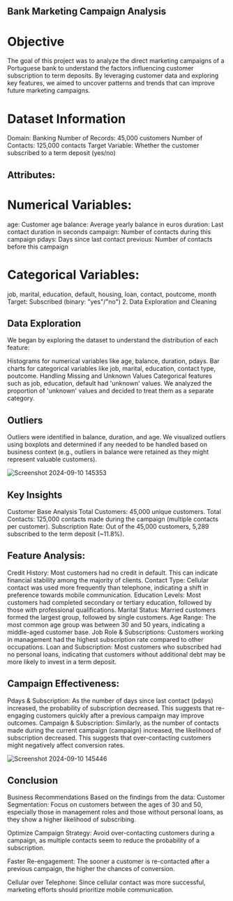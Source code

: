 ## Bank Marketing Campaign Analysis

# Objective
The goal of this project was to analyze the direct marketing campaigns of a Portuguese bank to understand the factors influencing customer subscription to term deposits. By leveraging customer data and exploring key features, we aimed to uncover patterns and trends that can improve future marketing campaigns.

# Dataset Information
Domain: Banking
Number of Records: 45,000 customers
Number of Contacts: 125,000 contacts
Target Variable: Whether the customer subscribed to a term deposit (yes/no)
## Attributes:
# Numerical Variables:
age: Customer age
balance: Average yearly balance in euros
duration: Last contact duration in seconds
campaign: Number of contacts during this campaign
pdays: Days since last contact
previous: Number of contacts before this campaign
# Categorical Variables:
job, marital, education, default, housing, loan, contact, poutcome, month
Target: Subscribed (binary: "yes"/"no")
2. Data Exploration and Cleaning
## Data Exploration
We began by exploring the dataset to understand the distribution of each feature:

Histograms for numerical variables like age, balance, duration, pdays.
Bar charts for categorical variables like job, marital, education, contact type, poutcome.
Handling Missing and Unknown Values
Categorical features such as job, education, default had 'unknown' values.
We analyzed the proportion of 'unknown' values and decided to treat them as a separate category.
## Outliers
Outliers were identified in balance, duration, and age. We visualized outliers using boxplots and determined if any needed to be handled based on business context (e.g., outliers in balance were retained as they might represent valuable customers).


![Screenshot 2024-09-10 145353](https://github.com/user-attachments/assets/ba4eb8f7-d0b6-4fab-b793-faff638d5328)


## Key Insights
Customer Base Analysis
Total Customers: 45,000 unique customers.
Total Contacts: 125,000 contacts made during the campaign (multiple contacts per customer).
Subscription Rate: Out of the 45,000 customers, 5,289 subscribed to the term deposit (~11.8%).
## Feature Analysis:
Credit History: Most customers had no credit in default. This can indicate financial stability among the majority of clients.
Contact Type: Cellular contact was used more frequently than telephone, indicating a shift in preference towards mobile communication.
Education Levels: Most customers had completed secondary or tertiary education, followed by those with professional qualifications.
Marital Status: Married customers formed the largest group, followed by single customers.
Age Range: The most common age group was between 30 and 50 years, indicating a middle-aged customer base.
Job Role & Subscriptions: Customers working in management had the highest subscription rate compared to other occupations.
Loan and Subscription: Most customers who subscribed had no personal loans, indicating that customers without additional debt may be more likely to invest in a term deposit.
## Campaign Effectiveness:
Pdays & Subscription: As the number of days since last contact (pdays) increased, the probability of subscription decreased. This suggests that re-engaging customers quickly after a previous campaign may improve outcomes.
Campaign & Subscription: Similarly, as the number of contacts made during the current campaign (campaign) increased, the likelihood of subscription decreased. This suggests that over-contacting customers might negatively affect conversion rates.

![Screenshot 2024-09-10 145446](https://github.com/user-attachments/assets/c1bba078-60ae-4523-a0f2-c772cb438efa)


## Conclusion
Business Recommendations
Based on the findings from the data: Customer Segmentation: Focus on customers between the ages of 30 and 50, especially those in management roles and those without personal loans, as they show a higher likelihood of subscribing.

Optimize Campaign Strategy: Avoid over-contacting customers during a campaign, as multiple contacts seem to reduce the probability of a subscription.

Faster Re-engagement: The sooner a customer is re-contacted after a previous campaign, the higher the chances of conversion.

Cellular over Telephone: Since cellular contact was more successful, marketing efforts should prioritize mobile communication.
